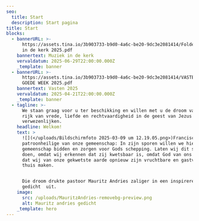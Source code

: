 ```yaml
---
seo:
  title: Start
  description: Start pagina
title: Start
blocks:
  - bannerURL: >-
      https://assets.tina.io/3b903733-b9d0-4a6c-be20-9dc3e2081414/Folder muziek
      in de kerk 2025.pdf
    bannertext: Muziek in de kerk
    vervaldatum: 2025-06-29T22:00:00.000Z
    _template: banner
  - bannerURL: >-
      https://assets.tina.io/3b903733-b9d0-4a6c-be20-9dc3e2081414/VASTEN en
      GOEDE WEEK 2025.pdf
    bannertext: Vasten 2025
    vervaldatum: 2025-04-21T22:00:00.000Z
    _template: banner
  - tagline: >-
      We staan graag voor u ter beschikking en willen met u de droom van een
      rijk van vrede, liefde en rechtvaardigheid in de geest van Jezus helpen
      verwezenlijken. 
    headline: Welkom!
    text: >
      ![](</uploads/Bildschirmfoto 2025-03-09 um 12.19.05.png>)Franciscus, de
      patroonheilige van onze gemeenschap: In zijn sporen willen we hier in onze
      gemeenschap bidden en zorgen voor Gods schepping. Laten wij dit samen
      doen, omdat wij erkennen dat zij kwetsbaar is, omdat God van ons verlangt
      dat wij van onze gekwetste aarde opnieuw zijn vruchtbare en gastvrije
      thuis maken.


      Die droom drukte pastoor Mauritz Andries zaliger in een inspirerend
      gedicht  uit.
    image:
      src: /uploads/MauritzAndries-removebg-preview.png
      alt: Mauritz andries gedicht
    _template: hero
---
```


